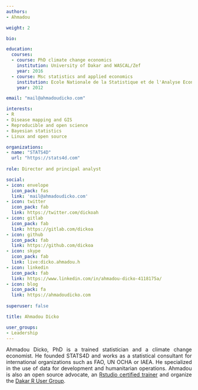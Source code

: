 ```yaml
---
authors:
- Ahmadou

weight: 2

bio: 

education:
  courses:
  - course: PhD climate change economics
    institution: University of Dakar and WASCAL/Zef
    year: 2016
  - course: Msc statistics and applied economics
    institution: Ecole Nationale de la Statistique et de l'Analyse Economique
    year: 2012

email: "mail@ahmadoudicko.com"

interests:
- R
- Disease mapping and GIS
- Reproducible and open science
- Bayesian statistics
- Linux and open source

organizations:
- name: "STATS4D"
  url: "https://stats4d.com"
  
role: Director and principal analyst

social:
- icon: envelope
  icon_pack: fas
  link: 'mail@ahmadoudicko.com'
- icon: twitter
  icon_pack: fab
  link: https://twitter.com/dickoah
- icon: gitlab
  icon_pack: fab
  link: https://gitlab.com/dickoa
- icon: github
  icon_pack: fab
  link: https://github.com/dickoa
- icon: skype
  icon_pack: fab
  link: live:dicko.ahmadou.h
- icon: linkedin
  icon_pack: fab
  link: https://www.linkedin.com/in/ahmadou-dicko-4118175a/
- icon: blog
  icon_pack: fa
  link: https://ahmadoudicko.com
  
superuser: false

title: Ahmadou Dicko

user_groups:
- Leadership
---
```

<style>
body {text-align: justify}
</style>
Ahmadou Dicko, PhD is a trained statistician and a climate change economist. He founded STATS4D and works as a statistical consultant for international organizations such as FAO, UN OCHA or IAEA. He specialized in the use of data for development and humanitarian operations.
Ahmadou is also an open source advocate, an [Rstudio certified trainer](https://education.rstudio.com/trainers/people/dicko+ahmadou/) and organize the [Dakar R User Group](https://www.meetup.com/DakaR-R-User-Group/).